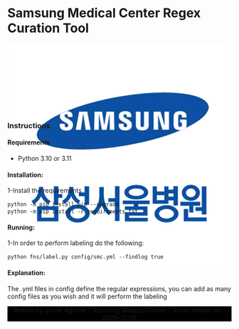 # Samsung Medical Center Regex Curation Tool

<div align="center" style="height:150px; width=200px">
  <img src="https://github.com/javiagu13/SMC-Regular-Expression-Labeing-Tool/blob/main/icon.png">
</div>

### Instructions

#### Requirements
 - Python 3.10 or 3.11

#### Installation:

1-Install the requirements
```
python -m pip install pip --upgrade
python -m pip install -r requirements.txt
```
#### Running:

1-In order to perform labeling do the following:

```
python fns/label.py config/smc.yml --findlog true
```

#### Explanation:
The .yml files in config define the regular expressions, you can add as many config files as you wish and it will perform the labeling





<div align="center" style="background-color:black;">
    Written by Javier Aguirre - Samsung Medical Center - Smart Health lab - 2023-12-07
</div>